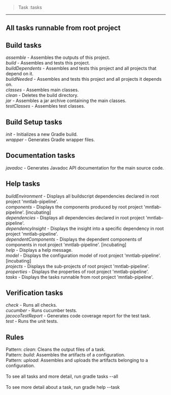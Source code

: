  > Task :tasks

------------------------------------------------------------
All tasks runnable from root project
------------------------------------------------------------

Build tasks
-----------
*assemble* - Assembles the outputs of this project.</br>
*build* - Assembles and tests this project.</br>
*buildDependents* - Assembles and tests this project and all projects that depend on it.</br>
*buildNeeded* - Assembles and tests this project and all projects it depends on.</br>
*classes* - Assembles main classes.</br>
*clean* - Deletes the build directory.</br>
*jar* - Assembles a jar archive containing the main classes.</br>
*testClasses* - Assembles test classes.</br>

Build Setup tasks
-----------------
*init* - Initializes a new Gradle build.</br>
*wrapper* - Generates Gradle wrapper files.</br>

Documentation tasks
-------------------
*javadoc* - Generates Javadoc API documentation for the main source code.</br>

Help tasks
----------
*buildEnvironment* - Displays all buildscript dependencies declared in root project 'mntlab-pipeline'.</br>
*components* - Displays the components produced by root project 'mntlab-pipeline'. [incubating]</br>
*dependencies* - Displays all dependencies declared in root project 'mntlab-pipeline'.</br>
*dependencyInsight* - Displays the insight into a specific dependency in root project 'mntlab-pipeline'.</br>
*dependentComponents* - Displays the dependent components of components in root project 'mntlab-pipeline'. [incubating]</br>
*help* - Displays a help message.</br>
*model* - Displays the configuration model of root project 'mntlab-pipeline'. [incubating]</br>
*projects* - Displays the sub-projects of root project 'mntlab-pipeline'.</br>
*properties* - Displays the properties of root project 'mntlab-pipeline'.</br>
*tasks* - Displays the tasks runnable from root project 'mntlab-pipeline'.</br>

Verification tasks
------------------
*check* - Runs all checks.</br>
*cucumber* - Runs cucumber tests.</br>
*jacocoTestReport* - Generates code coverage report for the test task.</br>
*test* - Runs the unit tests.</br>

Rules
-----
Pattern: *clean*<TaskName>: Cleans the output files of a task.</br>
Pattern: *build*<ConfigurationName>: Assembles the artifacts of a configuration.</br>
Pattern: *upload*<ConfigurationName>: Assembles and uploads the artifacts belonging to a configuration.</br>
</br>
To see all tasks and more detail, run gradle tasks --all</br>
</br>
To see more detail about a task, run gradle help --task <task></br>

